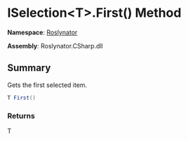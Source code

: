 # ISelection\<T>\.First\(\) Method

**Namespace**: [Roslynator](../../README.md)

**Assembly**: Roslynator\.CSharp\.dll

## Summary

Gets the first selected item\.

```csharp
T First()
```

### Returns

T

